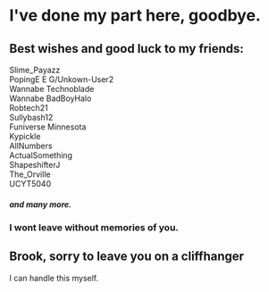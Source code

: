 # I've done my part here, goodbye.

## Best wishes and good luck to my friends:
Slime_Payazz  
PopingE E G/Unkown-User2  
Wannabe Technoblade  
Wannabe BadBoyHalo  
Robtech21  
Sullybash12  
Funiverse Minnesota  
Kypickle  
AllNumbers  
ActualSomething  
ShapeshifterJ  
The_Orville  
UCYT5040  
##### and many more.

### I wont leave without memories of you.

## Brook, sorry to leave you on a cliffhanger
I can handle this myself.
